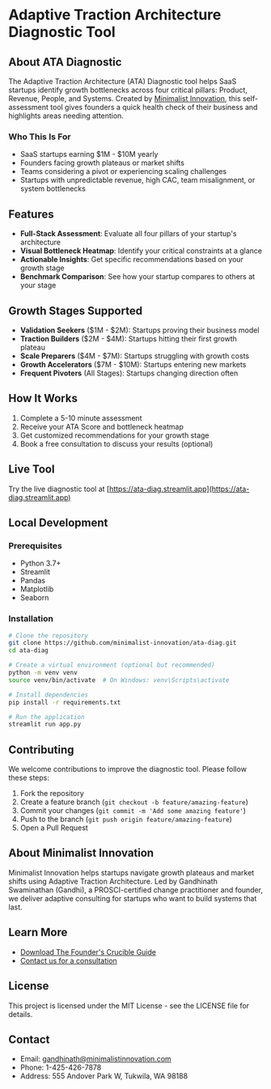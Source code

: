 # Adaptive Traction Architecture Diagnostic Tool

## About ATA Diagnostic

The Adaptive Traction Architecture (ATA) Diagnostic tool helps SaaS startups identify growth bottlenecks across four critical pillars: Product, Revenue, People, and Systems. Created by [Minimalist Innovation](https://minimalistinnovation.com), this self-assessment tool gives founders a quick health check of their business and highlights areas needing attention.

### Who This Is For

- SaaS startups earning $1M - $10M yearly
- Founders facing growth plateaus or market shifts
- Teams considering a pivot or experiencing scaling challenges
- Startups with unpredictable revenue, high CAC, team misalignment, or system bottlenecks

## Features

- **Full-Stack Assessment**: Evaluate all four pillars of your startup's architecture
- **Visual Bottleneck Heatmap**: Identify your critical constraints at a glance
- **Actionable Insights**: Get specific recommendations based on your growth stage
- **Benchmark Comparison**: See how your startup compares to others at your stage

## Growth Stages Supported

- **Validation Seekers** ($1M - $2M): Startups proving their business model
- **Traction Builders** ($2M - $4M): Startups hitting their first growth plateau
- **Scale Preparers** ($4M - $7M): Startups struggling with growth costs
- **Growth Accelerators** ($7M - $10M): Startups entering new markets
- **Frequent Pivoters** (All Stages): Startups changing direction often

## How It Works

1. Complete a 5-10 minute assessment
2. Receive your ATA Score and bottleneck heatmap
3. Get customized recommendations for your growth stage
4. Book a free consultation to discuss your results (optional)

## Live Tool

Try the live diagnostic tool at [https://ata-diag.streamlit.app](https://ata-diag.streamlit.app)

## Local Development

### Prerequisites

- Python 3.7+
- Streamlit
- Pandas
- Matplotlib
- Seaborn

### Installation

```bash
# Clone the repository
git clone https://github.com/minimalist-innovation/ata-diag.git
cd ata-diag

# Create a virtual environment (optional but recommended)
python -m venv venv
source venv/bin/activate  # On Windows: venv\Scripts\activate

# Install dependencies
pip install -r requirements.txt

# Run the application
streamlit run app.py
```

## Contributing

We welcome contributions to improve the diagnostic tool. Please follow these steps:

1. Fork the repository
2. Create a feature branch (`git checkout -b feature/amazing-feature`)
3. Commit your changes (`git commit -m 'Add some amazing feature'`)
4. Push to the branch (`git push origin feature/amazing-feature`)
5. Open a Pull Request

## About Minimalist Innovation

Minimalist Innovation helps startups navigate growth plateaus and market shifts using Adaptive Traction Architecture. Led by Gandhinath Swaminathan (Gandhi), a PROSCI-certified change practitioner and founder, we deliver adaptive consulting for startups who want to build systems that last.

## Learn More

- [Download The Founder's Crucible Guide](https://minimalistinnovation.com/book)
- [Contact us for a consultation](mailto:gandhinath@minimalistinnovation.com)

## License

This project is licensed under the MIT License - see the LICENSE file for details.

## Contact

- Email: gandhinath@minimalistinnovation.com
- Phone: 1-425-426-7878
- Address: 555 Andover Park W, Tukwila, WA 98188
